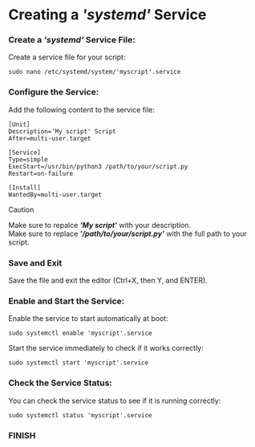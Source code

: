 # Creating a **_'systemd'_** Service

### Create a **_'systemd'_** Service File:
Create a service file for your script:
```
sudo nano /etc/systemd/system/'myscript'.service
```

### Configure the Service:
Add the following content to the service file:
```
[Unit]
Description='My script' Script
After=multi-user.target

[Service]
Type=simple
ExecStart=/usr/bin/python3 /path/to/your/script.py
Restart=on-failure

[Install]
WantedBy=multi-user.target
```
> [!CAUTION]
> Make sure to repalce **_'My script'_** with your description.<br>
> Make sure to replace **_'/path/to/your/script.py'_** with the full path to your script.<br>

### Save and Exit
Save the file and exit the editor (Ctrl+X, then Y, and ENTER).

### Enable and Start the Service:
Enable the service to start automatically at boot:
```
sudo systemctl enable 'myscript'.service
```
Start the service immediately to check if it works correctly:
```
sudo systemctl start 'myscript'.service
```

### Check the Service Status:
You can check the service status to see if it is running correctly:
```
sudo systemctl status 'myscript'.service
```

### FINISH
